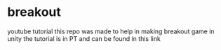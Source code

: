 # breakout
 youtube tutorial
 this repo was made to help in making breakout game in unity
 the tutorial is in PT and can be found in this link

